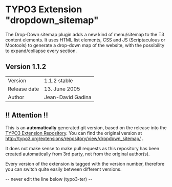 # TYPO3 Extension "dropdown_sitemap"
The Drop-Down sitemap plugin adds a new kind of menu/sitemap to the T3 content elements. It uses HTML list elements, CSS and JS (Scriptaculous or Mootools) to generate a drop-down map of the website, with the possibility to expand/collapse every section.

## Version 1.1.2




<table>
	<tr><td>Version</td><td>1.1.2 stable</td></tr>
	<tr><td>Release date</td><td>13. June 2005</td></tr>
	<tr><td>Author</td><td>Jean-David Gadina</td></tr>
</table>

## !! Attention !!
This is an **automatically** generated git version, based on the release into the [TYPO3 Extension Repository](http://www.typo3.org/extensions/).
You can find the original version at http://typo3.org/extensions/repository/view/dropdown_sitemap/ .

It does not make sense to make pull requests as this repository has been created automatically from 3rd party, not from the original author(s).

Every version of the extension is tagged with the version number, therefore you can switch quite easily between different versions.


-- never edit the line below (typo3-ter) --